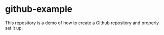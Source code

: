 # github-example
This repository is a demo of how to create a Github repository and properly set it up. 
